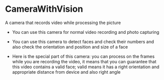 # CameraWithVision
A camera that records video while processing the picture


* You can use this camera for normal video recording and photo capturing 

* You can use this camera to detect faces and check their numbers and also check the orientation and position and size of a face

* Here is the special part of this camera: you can process on the frames while you are recording the video, it means that you can guarantee that this video contains a valid face; valid means it has a right orientation and appropriate distance from device and also right angle
